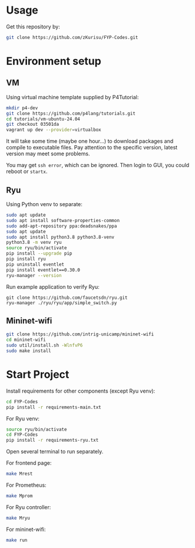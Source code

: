 # Usage
Get this repository by:
```sh
git clone https://github.com/zKurisu/FYP-Codes.git
```

# Environment setup
## VM
Using virtual machine template supplied by P4Tutorial:
```sh
mkdir p4-dev
git clone https://github.com/p4lang/tutorials.git
cd tutorials/vm-ubuntu-24.04
git checkout 03501da
vagrant up dev --provider=virtualbox
```
It will take some time (maybe one hour...) to download packages and compile to executable files. Pay attention to the specific version, latest version may meet some problems.

You may get `ssh error`, which can be ignored. Then login to GUI, you could reboot or `startx`.

## Ryu
Using Python venv to separate:
```sh
sudo apt update
sudo apt install software-properties-common
sudo add-apt-repository ppa:deadsnakes/ppa
sudo apt update
sudo apt install python3.8 python3.8-venv
python3.8 -m venv ryu
source ryu/bin/activate
pip install --upgrade pip
pip install ryu
pip uninstall eventlet
pip install eventlet==0.30.0
ryu-manager --version
```

Run example application to verify Ryu:
```
git clone https://github.com/faucetsdn/ryu.git
ryu-manager ./ryu/ryu/app/simple_switch.py
```

## Mininet-wifi
```sh
git clone https://github.com/intrig-unicamp/mininet-wifi
cd mininet-wifi
sudo util/install.sh -WlnfvP6
sudo make install
```

# Start Project
Install requirements for other components (except Ryu venv):
```sh
cd FYP-Codes
pip install -r requirements-main.txt
```

For Ryu venv:
```sh
source ryu/bin/activate
cd FYP-Codes
pip install -r requirements-ryu.txt
```

Open several terminal to run separately.

For frontend page:
```sh
make Mrest
```

For Prometheus:
```sh
make Mprom
```

For Ryu controller:
```sh
make Mryu
```

For mininet-wifi:
```sh
make run
```




